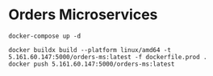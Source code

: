 # Orders Microservices

```
docker-compose up -d
```

```
docker buildx build --platform linux/amd64 -t 5.161.60.147:5000/orders-ms:latest -f dockerfile.prod .
docker push 5.161.60.147:5000/orders-ms:latest
```
